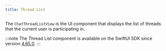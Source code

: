 ```yaml
---
title: Thread List
---
```


The `ChatThreadListView` is the UI component that displays the list of threads that the current user is participating in.

:::note
The Thread List component is available on the SwiftUI SDK since version [4.65.0](https://github.com/GetStream/stream-chat-swift/releases/tag/4.65.0).
:::